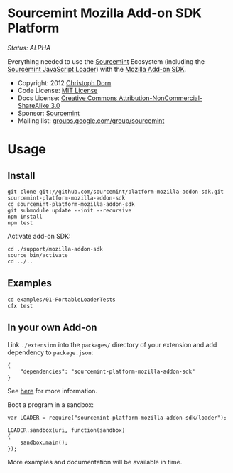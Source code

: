 Sourcemint Mozilla Add-on SDK Platform
======================================

*Status: ALPHA*

Everything needed to use the [Sourcemint](http://sourcemint.com/) Ecosystem
(including the [Sourcemint JavaScript Loader](https://github.com/sourcemint/loader-js)) with the 
[Mozilla Add-on SDK](https://addons.mozilla.org/en-US/developers/docs/sdk/latest/).

  * Copyright: 2012 [Christoph Dorn](http://www.christophdorn.com/)
  * Code License: [MIT License](http://www.opensource.org/licenses/mit-license.php)
  * Docs License: [Creative Commons Attribution-NonCommercial-ShareAlike 3.0](http://creativecommons.org/licenses/by-nc-sa/3.0/)
  * Sponsor: [Sourcemint](http://sourcemint.com/)
  * Mailing list: [groups.google.com/group/sourcemint](http://groups.google.com/group/sourcemint)

Usage
=====

Install
-------

    git clone git://github.com/sourcemint/platform-mozilla-addon-sdk.git sourcemint-platform-mozilla-addon-sdk
    cd sourcemint-platform-mozilla-addon-sdk
    git submodule update --init --recursive
    npm install
    npm test

Activate add-on SDK:

    cd ./support/mozilla-addon-sdk
    source bin/activate
    cd ../..

Examples
--------

    cd examples/01-PortableLoaderTests
    cfx test

In your own Add-on
------------------

Link `./extension` into the `packages/` directory of your extension and add dependency to `package.json`:

    {
        "dependencies": "sourcemint-platform-mozilla-addon-sdk"
    }

See [here](https://addons.mozilla.org/en-US/developers/docs/sdk/1.4/dev-guide/addon-development/third-party-packages.html) for more information.

Boot a program in a sandbox:

    var LOADER = require("sourcemint-platform-mozilla-addon-sdk/loader");
    
    LOADER.sandbox(uri, function(sandbox)
    {
        sandbox.main();
    });

More examples and documentation will be available in time.
